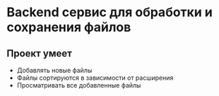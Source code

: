 # Backend сервис для обработки и сохранения файлов

## Проект умеет 

- Добавлять новые файлы
- Файлы сортируются в зависимости от расширения
- Просматривать все добавленные файлы